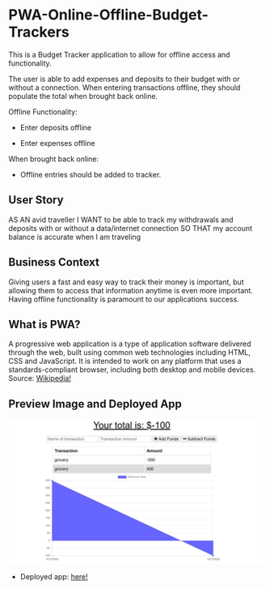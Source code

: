 # PWA-Online-Offline-Budget-Trackers

This is a Budget Tracker application to allow for offline access and functionality.

The user is able to add expenses and deposits to their budget with or without a connection. When entering transactions offline, they should populate the total when brought back online.

Offline Functionality:

  * Enter deposits offline

  * Enter expenses offline

When brought back online:

  * Offline entries should be added to tracker.

## User Story
AS AN avid traveller
I WANT to be able to track my withdrawals and deposits with or without a data/internet connection
SO THAT my account balance is accurate when I am traveling

## Business Context
Giving users a fast and easy way to track their money is important, but allowing them to access that information anytime is even more important. Having offline functionality is paramount to our applications success.

## What is PWA?
A progressive web application is a type of application software delivered through the web, built using common web technologies including HTML, CSS and JavaScript. It is intended to work on any platform that uses a standards-compliant browser, including both desktop and mobile devices. Source: [Wikipedia!](https://en.wikipedia.org/wiki/Progressive_web_application)

## Preview Image and Deployed App
![Preview Image](./public/icons/preview.JPG)
* Deployed app: [here!](https://quiet-falls-63309.herokuapp.com/)